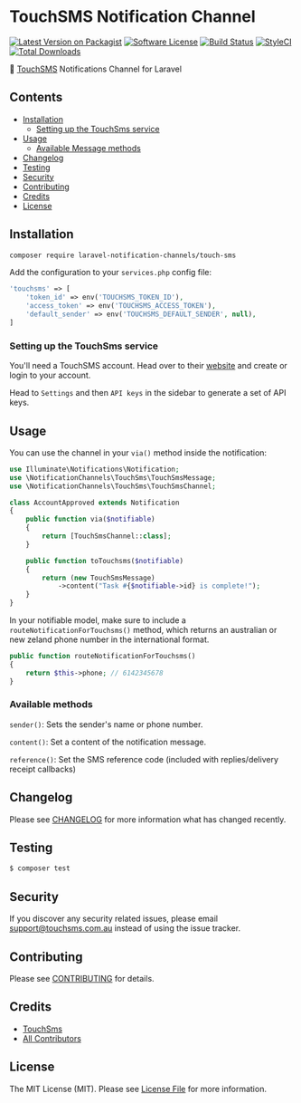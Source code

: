 # TouchSMS Notification Channel

[![Latest Version on Packagist](https://img.shields.io/packagist/v/laravel-notification-channels/touch-sms.svg?style=flat-square)](https://packagist.org/packages/laravel-notification-channels/touch-sms)
[![Software License](https://img.shields.io/badge/license-MIT-brightgreen.svg?style=flat-square)](LICENSE.md)
[![Build Status](https://img.shields.io/travis/laravel-notification-channels/touch-sms/master.svg?style=flat-square)](https://travis-ci.org/laravel-notification-channels/touch-sms)
[![StyleCI](https://styleci.io/repos/339892204/shield)](https://styleci.io/repos/339892204)
[![Total Downloads](https://img.shields.io/packagist/dt/laravel-notification-channels/touch-sms.svg?style=flat-square)](https://packagist.org/packages/laravel-notification-channels/touch-sms)

📲  [TouchSMS](https://touchsms.com.au) Notifications Channel for Laravel

## Contents

- [Installation](#installation)
	- [Setting up the TouchSms service](#setting-up-the-TouchSms-service)
- [Usage](#usage)
	- [Available Message methods](#available-message-methods)
- [Changelog](#changelog)
- [Testing](#testing)
- [Security](#security)
- [Contributing](#contributing)
- [Credits](#credits)
- [License](#license)


## Installation

```bash
composer require laravel-notification-channels/touch-sms
```

Add the configuration to your `services.php` config file:

```php
'touchsms' => [
    'token_id' => env('TOUCHSMS_TOKEN_ID'),
    'access_token' => env('TOUCHSMS_ACCESS_TOKEN'),
    'default_sender' => env('TOUCHSMS_DEFAULT_SENDER', null),
]
```

### Setting up the TouchSms service

You'll need a TouchSMS account. Head over to their [website](https://www.touchsms.com.au/) and create or login to your account.

Head to `Settings` and then `API keys` in the sidebar to generate a set of API keys.

## Usage

You can use the channel in your `via()` method inside the notification:

```php
use Illuminate\Notifications\Notification;
use \NotificationChannels\TouchSms\TouchSmsMessage;
use \NotificationChannels\TouchSms\TouchSmsChannel;

class AccountApproved extends Notification
{
    public function via($notifiable)
    {
        return [TouchSmsChannel::class];
    }

    public function toTouchsms($notifiable)
    {
        return (new TouchSmsMessage)
            ->content("Task #{$notifiable->id} is complete!");
    }
}
```

In your notifiable model, make sure to include a `routeNotificationForTouchsms()` method, which returns an australian or new zeland phone number in the international format.

```php
public function routeNotificationForTouchsms()
{
    return $this->phone; // 6142345678
}
```

### Available methods

`sender()`: Sets the sender's name or phone number.

`content()`: Set a content of the notification message.

`reference()`: Set the SMS reference code (included with replies/delivery receipt callbacks)

## Changelog

Please see [CHANGELOG](CHANGELOG.md) for more information what has changed recently.

## Testing

``` bash
$ composer test
```

## Security

If you discover any security related issues, please email support@touchsms.com.au instead of using the issue tracker.

## Contributing

Please see [CONTRIBUTING](CONTRIBUTING.md) for details.

## Credits

- [TouchSms](https://github.com/touchsms)
- [All Contributors](../../contributors)

## License

The MIT License (MIT). Please see [License File](LICENSE.md) for more information.

